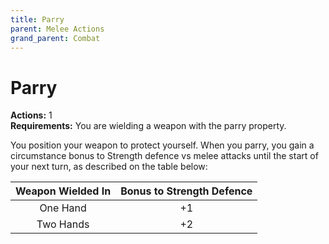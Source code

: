 ```yaml
---
title: Parry
parent: Melee Actions
grand_parent: Combat
---
```


# Parry
**Actions:** 1<br>
**Requirements:** You are wielding a weapon with the parry property.

You position your weapon to protect yourself. When you parry, you gain a circumstance bonus to Strength defence vs melee attacks until the start of your next turn, as described on the table below:

| Weapon Wielded In | Bonus to Strength Defence |
|:-----------------:|:-------------------------:|
| One Hand | +1 |
| Two Hands | +2 |

